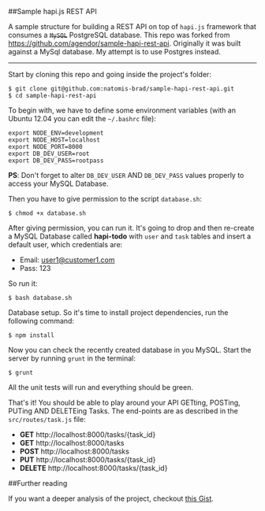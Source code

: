 ##Sample hapi.js REST API

A sample structure for building a REST API on top of `hapi.js` framework that consumes a ~~`MySQL`~~ PostgreSQL database.
This repo was forked from https://github.com/agendor/sample-hapi-rest-api.  Originally it was built against a MySql database.  My attempt is to use Postgres instead.

---
Start by cloning this repo and going inside the project's folder:

```shell
$ git clone git@github.com:natomis-brad/sample-hapi-rest-api.git
$ cd sample-hapi-rest-api
```

To begin with, we have to define some environment variables (with an Ubuntu 12.04 you can edit the `~/.bashrc` file):

```shell
export NODE_ENV=development
export NODE_HOST=localhost
export NODE_PORT=8000
export DB_DEV_USER=root
export DB_DEV_PASS=rootpass
```

**PS**: Don't forget to alter `DB_DEV_USER` AND `DB_DEV_PASS` values properly to access your MySQL Database.

Then you have to give permission to the script `database.sh`:

```shell
$ chmod +x database.sh
```

After giving permission, you can run it. It's going to drop and then re-create a MySQL Database called **hapi-todo** with `user` and `task` tables and insert a default user, which credentials are:

* Email: user1@customer1.com
* Pass: 123

So run it:

```shell
$ bash database.sh
```

Database setup. So it's time to install project dependencies, run the following command:

```shell
$ npm install
```


Now you can check the recently created database in you MySQL. Start the server by running `grunt` in the terminal:

```shell
$ grunt
```

All the unit tests will run and everything should be green.

That's it! You should be able to play around your API GETting, POSTing, PUTing AND DELETEing Tasks. The end-points are as described in the `src/routes/task.js` file:

* **GET** http://localhost:8000/tasks/{task_id}
* **GET** http://localhost:8000/tasks
* **POST** http://localhost:8000/tasks
* **PUT** http://localhost:8000/tasks/{task_id}
* **DELETE** http://localhost:8000/tasks/{task_id}

##Further reading

If you want a deeper analysis of the project, checkout [this Gist](https://gist.github.com/agendor/9922151).